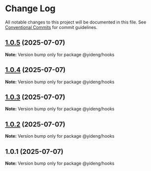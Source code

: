 # Change Log

All notable changes to this project will be documented in this file.
See [Conventional Commits](https://conventionalcommits.org) for commit guidelines.

## [1.0.5](https://github.com/webjiancheng/monorepo/compare/@yideng/hooks@1.0.3...@yideng/hooks@1.0.5) (2025-07-07)

**Note:** Version bump only for package @yideng/hooks





## [1.0.4](https://github.com/webjiancheng/monorepo/compare/@yideng/hooks@1.0.3...@yideng/hooks@1.0.4) (2025-07-07)

**Note:** Version bump only for package @yideng/hooks





## [1.0.3](https://github.com/webjiancheng/monorepo/compare/@yideng/hooks@1.0.1...@yideng/hooks@1.0.3) (2025-07-07)

**Note:** Version bump only for package @yideng/hooks





## [1.0.2](https://github.com/webjiancheng/monorepo/compare/@yideng/hooks@1.0.1...@yideng/hooks@1.0.2) (2025-07-07)

**Note:** Version bump only for package @yideng/hooks





## 1.0.1 (2025-07-07)

**Note:** Version bump only for package @yideng/hooks
